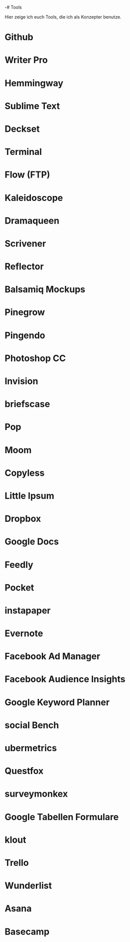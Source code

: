 -# Tools

Hier zeige ich euch Tools, die ich als Konzepter benutze.

# Github

# Writer Pro

# Hemmingway

# Sublime Text 

# Deckset

# Terminal

# Flow (FTP)

# Kaleidoscope

# Dramaqueen

# Scrivener

# Reflector

# Balsamiq Mockups

# Pinegrow

# Pingendo

# Photoshop CC

# Invision

# briefscase

# Pop

# Moom

# Copyless

# Little Ipsum

# Dropbox

# Google Docs

# Feedly

# Pocket

# instapaper

# Evernote

# Facebook Ad Manager

# Facebook Audience Insights

# Google Keyword Planner

# social Bench

# ubermetrics

# Questfox

# surveymonkex

# Google Tabellen Formulare

# klout

# Trello 

# Wunderlist

# Asana

# Basecamp
